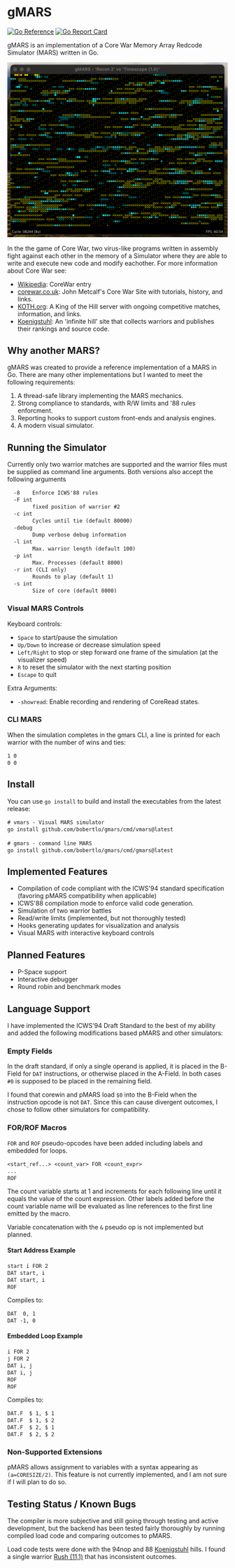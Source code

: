 # gMARS

[![Go
Reference](https://pkg.go.dev/badge/github.com/bobertlo/gmars.svg)](https://pkg.go.dev/github.com/bobertlo/gmars/)
[![Go Report
Card](https://goreportcard.com/badge/github.com/bobertlo/gmars)](https://goreportcard.com/report/github.com/bobertlo/gmars)

gMARS is an implementation of a Core War Memory Array Redcode Simulator (MARS)
written in Go.

![vmars screenshot](screenshot.png)

In the the game of Core War, two virus-like programs written in assembly fight
against each other in the memory of a Simulator where they are able to write and
execute new code and modify eachother. For more information about Core War see:

- [Wikipedia](https://en.wikipedia.org/wiki/Core_War): CoreWar entry
- [corewar.co.uk](https://corewar.co.uk/): John Metcalf's Core War Site with
   tutorials, history, and links.
- [KOTH.org](http://www.koth.org/): A King of the Hill server with ongoing
   competitive matches, information, and links.
- [Koenigstuhl](https://asdflkj.net/COREWAR/koenigstuhl.html): An 'infinite
   hill' site that collects warriors and publishes their rankings and source
   code.

## Why another MARS?

gMARS was created to provide a reference implementation of a MARS in Go. There
are many other implementations but I wanted to meet the following requirements:

1. A thread-safe library implementing the MARS mechanics.
2. Strong compliance to standards, with R/W limits and '88 rules enforcment.
3. Reporting hooks to support custom front-ends and analysis engines.
4. A modern visual simulator.

## Running the Simulator

Currently only two warrior matches are supported and the warrior files must be
supplied as command line arguments. Both versions also accept the following
arguments

```
  -8    Enforce ICWS'88 rules
  -F int
        fixed position of warrior #2
  -c int
        Cycles until tie (default 80000)
  -debug
        Dump verbose debug information
  -l int
        Max. warrior length (default 100)
  -p int
        Max. Processes (default 8000)
  -r int (CLI only)
        Rounds to play (default 1)
  -s int
        Size of core (default 8000)
```

### Visual MARS Controls

Keyboard controls:

- `Space` to start/pause the simulation
- `Up/Down` to increase or decrease simulation speed
- `Left/Right` to stop or step forward one frame of the simulation (at the
   visualizer speed)
- `R` to reset the simulator with the next starting position
- `Escape` to quit

Extra Arguments:

- `-showread`: Enable recording and rendering of CoreRead states.

### CLI MARS

When the simulation completes in the gmars CLI, a line is printed for each
warrior with the number of wins and ties:

```
1 0
0 0 
```

## Install

You can use `go install` to build and install the executables from the latest
release:

```
# vmars - Visual MARS simulator
go install github.com/bobertlo/gmars/cmd/vmars@latest

# gmars - command line MARS
go install github.com/bobertlo/gmars/cmd/gmars@latest
```

## Implemented Features

- Compilation of code compliant with the ICWS'94 standard specification
   (favoring pMARS compatibility when applicable)
- ICWS'88 compilation mode to enforce valid code generation.
- Simulation of two warrior battles
- Read/write limits (implemented, but not thoroughly tested)
- Hooks generating updates for visualization and analysis
- Visual MARS with interactive keyboard controls

## Planned Features

- P-Space support
- Interactive debugger
- Round robin and benchmark modes

## Language Support

I have implemented the ICWS'94 Draft Standard to the best of my ability and
added the following modifications based pMARS and other simulators:

### Empty Fields

In the draft standard, if only a single operand is applied, it is placed in the
B-Field for `DAT` instructions, or otherwise placed in the A-Field. In both
cases `#0` is supposed to be placed in the remaining field.

I found that corewin and pMARS load `$0` into the B-Field when the instruction
opcode is not `DAT`. Since this can cause divergent outcomes, I chose to follow
other simulators for compatibility.

### FOR/ROF Macros

`FOR` and `ROF` pseudo-opcodes have been added including labels and embedded for
loops.

```
<start_ref...> <count_var> FOR <count_expr>
...
ROF
```

The count variable starts at 1 and increments for each following line until it
equals the value of the count expression. Other labels added before the count
variable name will be evaluated as line references to the first line emitted by
the macro.

Variable concatenation with the `&` pseudo op is not implemented but planned.

#### Start Address Example

```
start i FOR 2
DAT start, i
DAT start, i
ROF
```

Compiles to:

```
DAT  0, 1
DAT -1, 0
```

#### Embedded Loop Example

```
i FOR 2
j FOR 2
DAT i, j
DAT i, j
ROF
ROF
```

Compiles to:

```
DAT.F  $ 1, $ 1
DAT.F  $ 1, $ 2
DAT.F  $ 2, $ 1
DAT.F  $ 2, $ 2
```

### Non-Supported Extensions

pMARS allows assignment to variables with a syntax appearing as
`(a=CORESIZE/2)`. This feature is not currently implemented, and I am not sure
if I will plan to do so.

## Testing Status / Known Bugs

The compiler is more subjective and still going through testing and active
development, but the backend has been tested fairly thoroughly by running
compiled load code and comparing outcomes to pMARS.

Load code tests were done with the 94nop and 88
[Koenigstuhl](https://asdflkj.net/COREWAR/koenigstuhl.html) hills. I found a
single warrior [Rush
(11,1)](https://asdflkj.net/COREWAR/94/HILL32/rush_11_1.red) that has
inconsistent outcomes.
